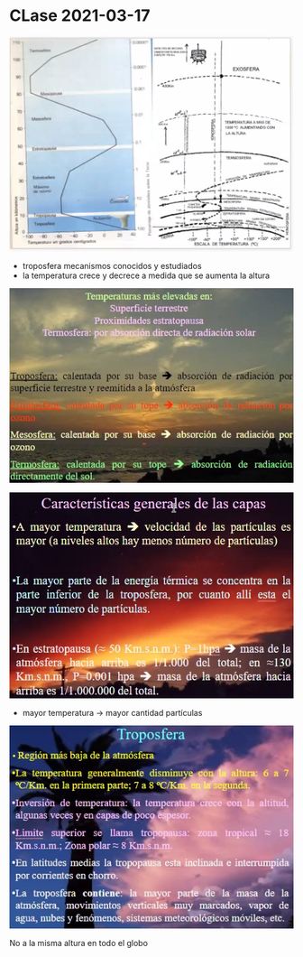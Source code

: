 # CLase 2021-03-17

![exosfera](images/0012.png)

- troposfera mecanismos conocidos y estudiados
- la temperatura crece y decrece a medida que se aumenta la altura

![Temperaturas superficie](images/0013.png)

![Características capas](images/0014.png)

- mayor temperatura -> mayor cantidad partículas

![Troposfera](images/0015.png)

No a la misma altura en todo el globo